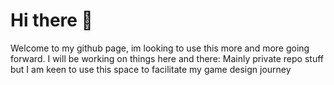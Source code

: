 # Hi there 👋

Welcome to my github page, im looking to use this more and more going forward. I will be working on things here and there: Mainly private repo stuff but I am keen to use this space to facilitate
my game design journey


<!--
**KDubYou/KDubYou** is a ✨ _special_ ✨ repository because its `README.md` (this file) appears on your GitHub profile.

Here are some ideas to get you started:

- 🔭 I’m currently working on ...
- 🌱 I’m currently learning ...
- 👯 I’m looking to collaborate on ...
- 🤔 I’m looking for help with ...
- 💬 Ask me about ...
- 📫 How to reach me: ...
- 😄 Pronouns: ...
- ⚡ Fun fact: ...
-->
